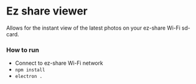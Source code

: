 # Ez share viewer

Allows for the instant view of the latest photos on your ez-share Wi-Fi sd-card.

### How to run
- Connect to ez-share Wi-Fi network
- `npm install`
- `electron .`
